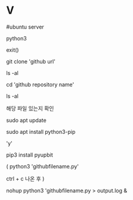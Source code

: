# V
#ubuntu server

python3

exit()

git clone 'github url'

ls -al 

cd 'github repository name'

ls -al 

해당 파일 있는지 확인 


sudo apt update 

sudo apt install python3-pip

'y'

pip3 install pyupbit

( python3 'githubfilename.py'

ctrl + c 나온 후 )

nohup python3 'githubfilename.py > output.log &




